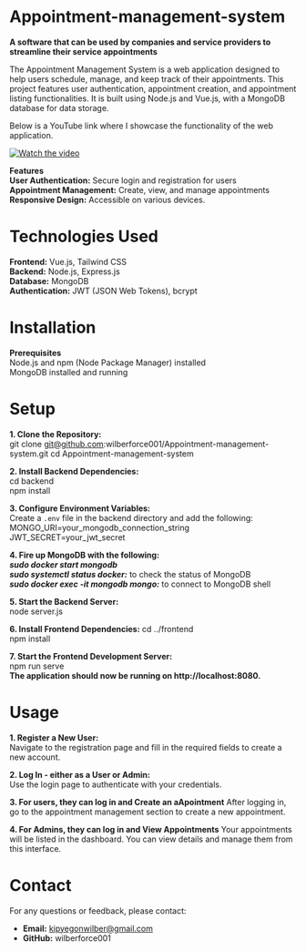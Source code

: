 # Appointment-management-system
**A software that can be used by companies and service providers to streamline their service appointments**  

The Appointment Management System is a web application designed to help users schedule, manage, and keep track of their appointments. This project features user authentication, appointment creation, and appointment listing functionalities. It is built using Node.js and Vue.js, with a MongoDB database for data storage.  

Below is a YouTube link where I showcase the functionality of the web application.  

[![Watch the video](https://img.youtube.com/vi/EjZSwKkf8Y0/hqdefault.jpg)](https://youtu.be/EjZSwKkf8Y0)


**Features**  
**User Authentication:** Secure login and registration for users  
**Appointment Management:** Create, view, and manage appointments  
**Responsive Design:** Accessible on various devices. 

# Technologies Used
**Frontend:** Vue.js, Tailwind CSS  
**Backend:** Node.js, Express.js  
**Database:** MongoDB  
**Authentication:** JWT (JSON Web Tokens), bcrypt

# Installation
**Prerequisites**  
Node.js and npm (Node Package Manager) installed  
MongoDB installed and running

# Setup  
**1. Clone the Repository:**  
git clone git@github.com:wilberforce001/Appointment-management-system.git
cd Appointment-management-system  

**2. Install Backend Dependencies:**  
cd backend  
npm install  

**3. Configure Environment Variables:**  
Create a `.env` file in the backend directory and add the following:
MONGO_URI=your_mongodb_connection_string
JWT_SECRET=your_jwt_secret

**4. Fire up MongoDB with the following:**  
***sudo docker start mongodb***  
***sudo systemctl status docker:*** to check the status of MongoDB  
***sudo docker exec -it mongodb mongo:*** to connect to MongoDB shell 

**5. Start the Backend Server:**  
node server.js  

**6. Install Frontend Dependencies:**
cd ../frontend  
npm install  

**7. Start the Frontend Development Server:**  
npm run serve  
**The application should now be running on http://localhost:8080.** 

# Usage 
**1. Register a New User:**  
Navigate to the registration page and fill in the required fields to create a new account.

**2. Log In - either as a User or Admin:**  
Use the login page to authenticate with your credentials.

**3. For users, they can log in and Create an aApointment**
After logging in, go to the appointment management section to create a new appointment.  

**4. For Admins, they can log in and View Appointments**
Your appointments will be listed in the dashboard. You can view details and manage them from this interface. 

# Contact
For any questions or feedback, please contact:  
- **Email:** kipyegonwilber@gmail.com  
- **GitHub:** wilberforce001











